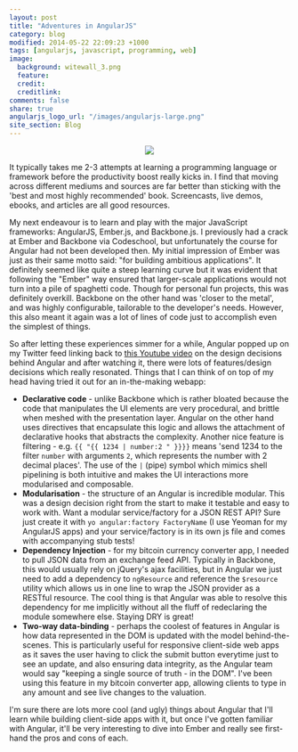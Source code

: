 ```yaml
---
layout: post
title: "Adventures in AngularJS"
category: blog
modified: 2014-05-22 22:09:23 +1000
tags: [angularjs, javascript, programming, web]
image:
  background: witewall_3.png
  feature: 
  credit: 
  creditlink: 
comments: false
share: true
angularjs_logo_url: "/images/angularjs-large.png"
site_section: Blog
---
```

<figure style="text-align: center;">
  <img src="{{ page.angularjs_logo_url }}" />
</figure>

It typically takes me 2-3 attempts at learning a programming language or framework before the productivity boost really kicks in.
I find that moving across different mediums and sources are far better than sticking with the 'best and most highly recommended' book.
Screencasts, live demos, ebooks, and articles are all good resources.

My next endeavour is to learn and play with the major JavaScript frameworks: AngularJS, Ember.js, and Backbone.js.
I previously had a crack at Ember and Backbone via Codeschool, but unfortunately the course for Angular had not been developed then.
My initial impression of Ember was just as their same motto said: "for building ambitious applications".
It definitely seemed like quite a steep learning curve but it was evident that following the "Ember" way ensured that larger-scale applications would not turn into a pile of spaghetti code.
Though for personal fun projects, this was definitely overkill.
Backbone on the other hand was 'closer to the metal', and was highly configurable, tailorable to the developer's needs.
However, this also meant it again was a lot of lines of code just to accomplish even the simplest of things.

So after letting these experiences simmer for a while, Angular popped up on my Twitter feed linking back to [this Youtube video](https://www.youtube.com/watch?v=HCR7i5F5L8c) on the design decisions behind Angular and after watching it, there were lots of features/design decisions which really resonated.
Things that I can think of on top of my head having tried it out for an in-the-making webapp:

* **Declarative code** - unlike Backbone which is rather bloated because the code that manipulates the UI elements are very procedural, and brittle when meshed with the presentation layer. Angular on the other hand uses directives that encapsulate this logic and allows the attachment of declarative hooks that abstracts the complexity. Another nice feature is filtering - e.g. `{{ "{{ 1234 | number:2 " }}}}` means 'send 1234 to the filter `number` with arguments `2`, which represents the number with 2 decimal places'. The use of the `|` (pipe) symbol which mimics shell pipelining is both intuitive and makes the UI interactions more modularised and composable.
* **Modularisation** - the structure of an Angular is incredible modular. This was a design decision right from the start to make it testable and easy to work with. Want a modular service/factory for a JSON REST API? Sure just create it with `yo angular:factory FactoryName` (I use Yeoman for my AngularJS apps) and your service/factory is in its own js file and comes with accompanying stub tests!
* **Dependency Injection** - for my bitcoin currency converter app, I needed to pull JSON data from an exchange feed API. Typically in Backbone, this would usually rely on jQuery's ajax facilities, but in Angular we just need to add a dependency to `ngResource` and reference the `$resource` utility which allows us in one line to wrap the JSON provider as a RESTful resource. The cool thing is that Angular was able to resolve this dependency for me implicitly without all the fluff of redeclaring the module somewhere else. Staying DRY is great!
* **Two-way data-binding** - perhaps the coolest of features in Angular is how data represented in the DOM is updated with the model behind-the-scenes. This is particularly useful for responsive client-side web apps as it saves the user having to click the submit button everytime just to see an update, and also ensuring data integrity, as the Angular team would say "keeping a single source of truth - in the DOM". I've been using this feature in my bitcoin converter app, allowing clients to type in any amount and see live changes to the valuation.

I'm sure there are lots more cool (and ugly) things about Angular that I'll learn while building client-side apps with it, but once I've gotten familiar with Angular, it'll be very interesting to dive into Ember and really see first-hand the pros and cons of each.
